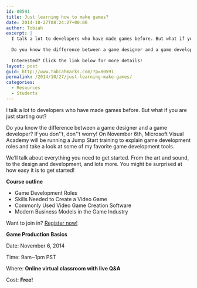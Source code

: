 ```yaml
---
id: 80591
title: Just learning how to make games?
date: 2014-10-27T08:24:27+00:00
author: Tobiah
excerpt: |
  I talk a lot to developers who have made games before. But what if you are just starting out?
  
  Do you know the difference between a game designer and a game developer? If you don't, don't worry! On November 6th, Microsoft Visual Academy will be running a Jump Start training to explain game development roles and take a look at some of my favorite game development tools.
  
  Interested? Click the link below for more details!
layout: post
guid: http://www.tobiahmarks.com/?p=80591
permalink: /2014/10/27/just-learning-make-games/
categories:
  - Resources
  - Students
---
```

I talk a lot to developers who have made games before. But what if you are just starting out?

Do you know the difference between a game designer and a game developer? If you don''t, don''t worry! On November 6th, Microsoft Visual Academy will be running a Jump Start training to explain game development roles and take a look at some of my favorite game development tools.<!--more-->

We’ll talk about everything you need to get started. From the art and sound, to the design and development, and lots more. You might be surprised at how easy it is to get started!

**Course outline**

  * Game Development Roles
  * Skills Needed to Create a Video Game
  * Commonly Used Video Game Creation Software
  * Modern Business Models in the Game Industry

Want to join in? [Register now!](http://www.microsoftvirtualacademy.com/liveevents/game-production-basics)

**Game Production Basics**

Date: November 6, 2014
  
Time: 9am‒1pm PST
  
Where: **Online virtual classroom with live Q&A**
  
Cost: **Free!**